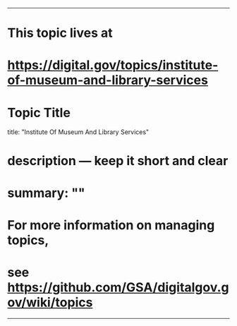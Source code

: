 
---
# This topic lives at
# https://digital.gov/topics/institute-of-museum-and-library-services

# Topic Title
title: "Institute Of Museum And Library Services"

# description — keep it short and clear
# summary: ""


# For more information on managing topics,
# see https://github.com/GSA/digitalgov.gov/wiki/topics
---